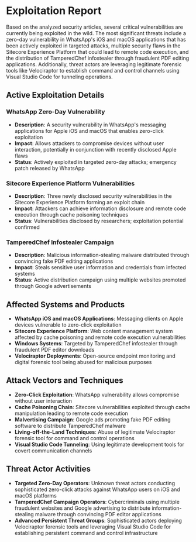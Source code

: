 # Exploitation Report

Based on the analyzed security articles, several critical vulnerabilities are currently being exploited in the wild. The most significant threats include a zero-day vulnerability in WhatsApp's iOS and macOS applications that has been actively exploited in targeted attacks, multiple security flaws in the Sitecore Experience Platform that could lead to remote code execution, and the distribution of TamperedChef infostealer through fraudulent PDF editing applications. Additionally, threat actors are leveraging legitimate forensic tools like Velociraptor to establish command and control channels using Visual Studio Code for tunneling operations.

## Active Exploitation Details

### WhatsApp Zero-Day Vulnerability
- **Description**: A security vulnerability in WhatsApp's messaging applications for Apple iOS and macOS that enables zero-click exploitation
- **Impact**: Allows attackers to compromise devices without user interaction, potentially in conjunction with recently disclosed Apple flaws
- **Status**: Actively exploited in targeted zero-day attacks; emergency patch released by WhatsApp

### Sitecore Experience Platform Vulnerabilities
- **Description**: Three newly disclosed security vulnerabilities in the Sitecore Experience Platform forming an exploit chain
- **Impact**: Attackers can achieve information disclosure and remote code execution through cache poisoning techniques
- **Status**: Vulnerabilities disclosed by researchers; exploitation potential confirmed

### TamperedChef Infostealer Campaign
- **Description**: Malicious information-stealing malware distributed through convincing fake PDF editing applications
- **Impact**: Steals sensitive user information and credentials from infected systems
- **Status**: Active distribution campaign using multiple websites promoted through Google advertisements

## Affected Systems and Products

- **WhatsApp iOS and macOS Applications**: Messaging clients on Apple devices vulnerable to zero-click exploitation
- **Sitecore Experience Platform**: Web content management system affected by cache poisoning and remote code execution vulnerabilities
- **Windows Systems**: Targeted by TamperedChef infostealer through fraudulent PDF editor downloads
- **Velociraptor Deployments**: Open-source endpoint monitoring and digital forensic tool being abused for malicious purposes

## Attack Vectors and Techniques

- **Zero-Click Exploitation**: WhatsApp vulnerability allows compromise without user interaction
- **Cache Poisoning Chain**: Sitecore vulnerabilities exploited through cache manipulation leading to remote code execution
- **Malvertising Campaign**: Google ads promoting fake PDF editing software to distribute TamperedChef malware
- **Living-off-the-Land Techniques**: Abuse of legitimate Velociraptor forensic tool for command and control operations
- **Visual Studio Code Tunneling**: Using legitimate development tools for covert communication channels

## Threat Actor Activities

- **Targeted Zero-Day Operators**: Unknown threat actors conducting sophisticated zero-click attacks against WhatsApp users on iOS and macOS platforms
- **TamperedChef Campaign Operators**: Cybercriminals using multiple fraudulent websites and Google advertising to distribute information-stealing malware through convincing PDF editor applications
- **Advanced Persistent Threat Groups**: Sophisticated actors deploying Velociraptor forensic tools and leveraging Visual Studio Code for establishing persistent command and control infrastructure